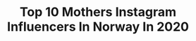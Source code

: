 ---
title: Top 10 Mothers Instagram Influencers In Norway In 2020
description: >-
  Find top mothers Instagram influencers in Norway in 2020. Most popular hashtags: #norway #norge #visitnorway.
platform: Instagram
hits: 79
text_top: Analyze the top-rated Instagram profiles on inBeat.
text_bottom: Our platform has 79 Instagram influencers like this in Norway for you to collaborate.
profiles:
  - username: "catkrii"
    fullname: >-
      ♛ Cathrine
    bio: >-
      ♛5x5, Norway🌍 ⠀⠀⠀⠀· ⌊ΙFESTYLEⒺ / MOTHERHOOⒹ / INSPIRATIOⓃ · ♛ @bodylabnorge ♡ ⠀⠀⠀⠀
    location: "Norway"
    followers: 16277
    engagement: 189
    commentsToLikes: 0.088843
    id: ck5zjsemsi63w0i14g9vbebr0
    verified: false
    hashtags: "#happyinternationalwomensday2020, #idealofsweden, #mygirls, #teambodylab"
  - username: "tonerud"
    fullname: >-
      🎶Tone💃🏃‍♀️
    bio: >-
      Married mother. Living 🇧🇻 Cabin 🇸🇪 Nikon/Huawei Mbr: @raw_community @passion_4_living_photos @ig_week_family @be_one_family
    location: "Norway"
    followers: 7281
    engagement: 2241
    commentsToLikes: 0.202941
    id: ck0u285emz4yu0i19v4k5q7lq
    verified: false
    hashtags: "#be, #bestofnorwegiannature, #adressa, #excellent"
  - username: "ruskicat"
    fullname: >-
      Ruski, Evi & Kiara
    bio: >-
      😺 𝗥𝘂𝘀𝗸𝗶, mothercat wannabe 😾 𝗘𝘃𝗶, expert purring machine 🐱 𝗞𝗶𝗮𝗿𝗮, seated world champion ⚡️ 𝗣𝗼𝘄𝗲𝗿𝗲𝗱 by @eukanubanorge 🇳🇴
    location: "Norway"
    followers: 23175
    engagement: 822
    commentsToLikes: 0.030261
    id: ck8t59bg099lx0j78x6h6qew7
    verified: false
    hashtags: "#weeklyfluff, #balousfriends, #catloaf, #siberianforestcat"
  - username: "hervisuals"
    fullname: >-
      ADVENTURE • NATURE • FREEDOM
    bio: >-
      Captivated by culture🌻 • Lover of Mother Earth, words and curry • My brothers keeper🕊
    location: "Norway"
    followers: 2950
    engagement: 1776
    commentsToLikes: 0.298483
    id: ckapa1aq5ub810i78vn2ljggg
    verified: false
    hashtags: "#wildernesstones, #mtnfolk, #madeiranowordsneeded, #passionpassport"
  - username: "villarostille"
    fullname: >-
      MARIELLE ROSTILLE
    bio: >-
      Live in Norway/Trondheim ~ Mother to Levi 🧡 📷 Credit @villarostille ✉️ Collaborate? Send DM or EMAIL marielle.rostille@gmail.com
    location: "Norway"
    followers: 31862
    engagement: 173
    commentsToLikes: 0.194711
    id: ck55lrsda29d20i11pcfn029p
    verified: false
    hashtags: "#scandinavianhome, #autumnfashion, #woodentoys, #norway"
  - username: "odinscrotum"
    fullname: >-
      
    bio: >-
      ᛋ ᛟ ᚠ - Viking history and Norse religion. - Lover of writing. - Harp and Kravik lyre amateur. - Mother to a mighty dragon. 🌙🌲🌨🐉🏔⚔️
    location: "Norway"
    followers: 10759
    engagement: 914
    commentsToLikes: 0.034497
    id: ck0tu5rox5rjv0i1911dxeufx
    verified: false
    hashtags: "#runechallenge"
  - username: "danilangedal"
    fullname: >-
      Danielle Langedal from Norway
    bio: >-
      • Teacher, photographer & mother • Landscape - lifestyle - dogs • danilangedal@gmail.com • @trultethesheepdog • @swims.norway ambassador
    location: "Norway"
    followers: 18377
    engagement: 447
    commentsToLikes: 0.108938
    id: ck5cjxno0vpcc0i117ig0mko3
    verified: false
    hashtags: "#beautifuldestinations, #norway, #hellofrom, #voyaged"
  - username: "nemventures"
    fullname: >-
      𝔽𝕚𝕟𝕝𝕒𝕟𝕕🇫🇮 𝔽𝕚𝕥𝕟𝕖𝕤𝕤🏋️‍♀️ 𝔽𝕒𝕞𝕚𝕝𝕪
    bio: >-
      🇺🇦🇫🇮 🏋️‍♀️#Fitnessmom of 🏕🌍#activefamily #Motherhood journey and Family travelling Let's discover #Finland together
    location: "Norway"
    followers: 2577
    engagement: 968
    commentsToLikes: 0.148111
    id: ck9wozv5077830j78yc9qsk1c
    verified: false
    hashtags: "#taivaskeronkierros, #nem"
  - username: "strikkveines"
    fullname: >-
      Caroline Veines
    bio: >-
      26 | Norway | Mother of two 👶🏼👧 | Wife 🤎 Driver @broderistrikk 🍂
    location: "Norway"
    followers: 6350
    engagement: 736
    commentsToLikes: 0.051217
    id: ckaou9477zczx0i78u16jzbr9
    verified: false
    hashtags: "#margotbuksa, #vingedress, #bamselue, #sundaysweaterjunior"
  - username: "rebeccaamber"
    fullname: >-
      rebeccaamber📸
    bio: >-
      Photographer.mother.Eyes of spring heart of summer owner/creator @nordicretreats
    location: "Norway"
    followers: 16373
    engagement: 247
    commentsToLikes: 0.022159
    id: ck0u1er7kwkwp0i19kjx27msi
    verified: false
    hashtags: "#print, #westcoast, #film, #workinonsomething"
---